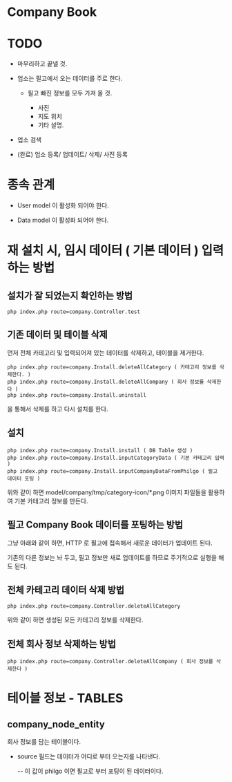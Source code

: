 # Company Book

# TODO

- 마무리하고 끝낼 것.

- 업소는 필고에서 오는 데이터를 주로 한다.

    - 필고 빠진 정보를 모두 가져 올 것.
    
        - 사진
        - 지도 위치
        - 기타 설명.

- 업소 검색

- (완료) 업소 등록/ 업데이트/ 삭제/ 사진 등록

# 종속 관계

- User model 이 활성화 되어야 한다.

- Data model 이 활성화 되어야 한다.



# 재 설치 시, 임시 데이터 ( 기본 데이터 ) 입력하는 방법


## 설치가 잘 되었는지 확인하는 방법

    php index.php route=company.Controller.test


## 기존 데이터 및 테이블 삭제

먼저 전체 카테고리 및 입력되어져 있는 데이터를 삭제하고, 테이블을 제거한다.


    php index.php route=company.Install.deleteAllCategory ( 카테고리 정보를 삭제한다. )
    php index.php route=company.Install.deleteAllCompany ( 회사 정보를 삭제한다 )
    php index.php route=company.Install.uninstall

을 통해서 삭제를 하고 다시 설치를 한다.

## 설치

    php index.php route=company.Install.install ( DB Table 생성 )
    php index.php route=company.Install.inputCategoryData ( 기본 카테고리 입력 )
    php index.php route=company.Install.inputCompanyDataFromPhilgo ( 필고 데이터 포팅 )
    



위와 같이 하면 model/company/tmp/category-icon/*.png 이미지 파일들을 활용하여 기본 카테고리 정보를 만든다. 


## 필고 Company Book 데이터를 포팅하는 방법

그냥 아래와 같이 하면, HTTP 로 필고에 접속해서 새로운 데이터가 업데이트 된다.

기존의 다른 정보는 놔 두고, 필고 정보만 새로 업데이트를 하므로 주기적으로 실행을 해도 된다.


    




## 전체 카테고리 데이터 삭제 방법

    php index.php route=company.Controller.deleteAllCategory

위와 같이 하면 생성된 모든 카테고리 정보를 삭제한다.

## 전체 회사 정보 삭제하는 방법

    php index.php route=company.Controller.deleteAllCompany ( 회사 정보를 삭제한다 )

# 테이블 정보 - TABLES

## company_node_entity

회사 정보를 담는 테이블이다.

- source 필드는 데이터가 어디로 부터 오는지를 나타낸다.

    -- 이 값이 philgo 이면 필고로 부터 포팅이 된 데이터이다.


